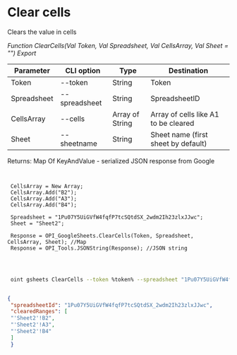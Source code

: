 ﻿---
sidebar_position: 2
---

# Clear cells
 Clears the value in cells


*Function ClearCells(Val Token, Val Spreadsheet, Val CellsArray, Val Sheet = "") Export*

 | Parameter | CLI option | Type | Destination |
 |-|-|-|-|
 | Token | --token | String | Token |
 | Spreadsheet | --spreadsheet | String | SpreadsheetID |
 | CellsArray | --cells | Array of String | Array of cells like A1 to be cleared |
 | Sheet | --sheetname | String | Sheet name (first sheet by default) |

 
 Returns: Map Of KeyAndValue - serialized JSON response from Google

```bsl title="Code example"
	
 
 CellsArray = New Array;
 CellsArray.Add("B2");
 CellsArray.Add("A3");
 CellsArray.Add("B4");
 
 Spreadsheet = "1Pu07Y5UiGVfW4fqfP7tcSQtdSX_2wdm2Ih23zlxJJwc";
 Sheet = "Sheet2";
 
 Response = OPI_GoogleSheets.ClearCells(Token, Spreadsheet, CellsArray, Sheet); //Map
 Response = OPI_Tools.JSONString(Response); //JSON string
 
	
```

```sh title="CLI command example"
 
 oint gsheets ClearCells --token %token% --spreadsheet "1Pu07Y5UiGVfW4fqfP7tcSQtdSX_2wdm2Ih23zlxJJwc" --cells %cells% --sheetname "Sheet2"


```


```json title="Result"

{
 "spreadsheetId": "1Pu07Y5UiGVfW4fqfP7tcSQtdSX_2wdm2Ih23zlxJJwc",
 "clearedRanges": [
 "'Sheet2'!B2",
 "'Sheet2'!A3",
 "'Sheet2'!B4"
 ]
 }

```
